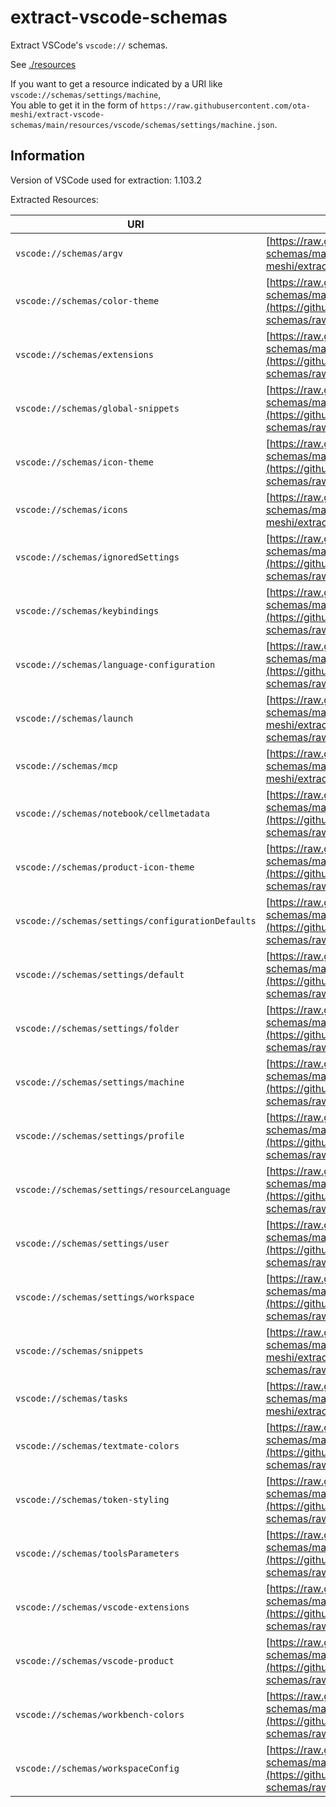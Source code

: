 # extract-vscode-schemas

Extract VSCode's `vscode://` schemas.

See [./resources](https://github.com/ota-meshi/extract-vscode-schemas/tree/main/resources/)

If you want to get a resource indicated by a URI like `vscode://schemas/settings/machine`,  \
You able to get it in the form of `https://raw.githubusercontent.com/ota-meshi/extract-vscode-schemas/main/resources/vscode/schemas/settings/machine.json`.

## Information

<!--EXTRACT-INFO-START-->

Version of VSCode used for extraction: 1.103.2

Extracted Resources:

| URI | GitHub URL |
| --- | ---------- |
| `vscode://schemas/argv` | [https://raw.githubusercontent.com/ota-meshi/extract-vscode-schemas/main/resources/vscode/schemas/argv.json](https://github.com/ota-meshi/extract-vscode-schemas/raw/main/resources/vscode/schemas/argv.json) |
| `vscode://schemas/color-theme` | [https://raw.githubusercontent.com/ota-meshi/extract-vscode-schemas/main/resources/vscode/schemas/color-theme.json](https://github.com/ota-meshi/extract-vscode-schemas/raw/main/resources/vscode/schemas/color-theme.json) |
| `vscode://schemas/extensions` | [https://raw.githubusercontent.com/ota-meshi/extract-vscode-schemas/main/resources/vscode/schemas/extensions.json](https://github.com/ota-meshi/extract-vscode-schemas/raw/main/resources/vscode/schemas/extensions.json) |
| `vscode://schemas/global-snippets` | [https://raw.githubusercontent.com/ota-meshi/extract-vscode-schemas/main/resources/vscode/schemas/global-snippets.json](https://github.com/ota-meshi/extract-vscode-schemas/raw/main/resources/vscode/schemas/global-snippets.json) |
| `vscode://schemas/icon-theme` | [https://raw.githubusercontent.com/ota-meshi/extract-vscode-schemas/main/resources/vscode/schemas/icon-theme.json](https://github.com/ota-meshi/extract-vscode-schemas/raw/main/resources/vscode/schemas/icon-theme.json) |
| `vscode://schemas/icons` | [https://raw.githubusercontent.com/ota-meshi/extract-vscode-schemas/main/resources/vscode/schemas/icons.json](https://github.com/ota-meshi/extract-vscode-schemas/raw/main/resources/vscode/schemas/icons.json) |
| `vscode://schemas/ignoredSettings` | [https://raw.githubusercontent.com/ota-meshi/extract-vscode-schemas/main/resources/vscode/schemas/ignoredSettings.json](https://github.com/ota-meshi/extract-vscode-schemas/raw/main/resources/vscode/schemas/ignoredSettings.json) |
| `vscode://schemas/keybindings` | [https://raw.githubusercontent.com/ota-meshi/extract-vscode-schemas/main/resources/vscode/schemas/keybindings.json](https://github.com/ota-meshi/extract-vscode-schemas/raw/main/resources/vscode/schemas/keybindings.json) |
| `vscode://schemas/language-configuration` | [https://raw.githubusercontent.com/ota-meshi/extract-vscode-schemas/main/resources/vscode/schemas/language-configuration.json](https://github.com/ota-meshi/extract-vscode-schemas/raw/main/resources/vscode/schemas/language-configuration.json) |
| `vscode://schemas/launch` | [https://raw.githubusercontent.com/ota-meshi/extract-vscode-schemas/main/resources/vscode/schemas/launch.json](https://github.com/ota-meshi/extract-vscode-schemas/raw/main/resources/vscode/schemas/launch.json) |
| `vscode://schemas/mcp` | [https://raw.githubusercontent.com/ota-meshi/extract-vscode-schemas/main/resources/vscode/schemas/mcp.json](https://github.com/ota-meshi/extract-vscode-schemas/raw/main/resources/vscode/schemas/mcp.json) |
| `vscode://schemas/notebook/cellmetadata` | [https://raw.githubusercontent.com/ota-meshi/extract-vscode-schemas/main/resources/vscode/schemas/notebook/cellmetadata.json](https://github.com/ota-meshi/extract-vscode-schemas/raw/main/resources/vscode/schemas/notebook/cellmetadata.json) |
| `vscode://schemas/product-icon-theme` | [https://raw.githubusercontent.com/ota-meshi/extract-vscode-schemas/main/resources/vscode/schemas/product-icon-theme.json](https://github.com/ota-meshi/extract-vscode-schemas/raw/main/resources/vscode/schemas/product-icon-theme.json) |
| `vscode://schemas/settings/configurationDefaults` | [https://raw.githubusercontent.com/ota-meshi/extract-vscode-schemas/main/resources/vscode/schemas/settings/configurationDefaults.json](https://github.com/ota-meshi/extract-vscode-schemas/raw/main/resources/vscode/schemas/settings/configurationDefaults.json) |
| `vscode://schemas/settings/default` | [https://raw.githubusercontent.com/ota-meshi/extract-vscode-schemas/main/resources/vscode/schemas/settings/default.json](https://github.com/ota-meshi/extract-vscode-schemas/raw/main/resources/vscode/schemas/settings/default.json) |
| `vscode://schemas/settings/folder` | [https://raw.githubusercontent.com/ota-meshi/extract-vscode-schemas/main/resources/vscode/schemas/settings/folder.json](https://github.com/ota-meshi/extract-vscode-schemas/raw/main/resources/vscode/schemas/settings/folder.json) |
| `vscode://schemas/settings/machine` | [https://raw.githubusercontent.com/ota-meshi/extract-vscode-schemas/main/resources/vscode/schemas/settings/machine.json](https://github.com/ota-meshi/extract-vscode-schemas/raw/main/resources/vscode/schemas/settings/machine.json) |
| `vscode://schemas/settings/profile` | [https://raw.githubusercontent.com/ota-meshi/extract-vscode-schemas/main/resources/vscode/schemas/settings/profile.json](https://github.com/ota-meshi/extract-vscode-schemas/raw/main/resources/vscode/schemas/settings/profile.json) |
| `vscode://schemas/settings/resourceLanguage` | [https://raw.githubusercontent.com/ota-meshi/extract-vscode-schemas/main/resources/vscode/schemas/settings/resourceLanguage.json](https://github.com/ota-meshi/extract-vscode-schemas/raw/main/resources/vscode/schemas/settings/resourceLanguage.json) |
| `vscode://schemas/settings/user` | [https://raw.githubusercontent.com/ota-meshi/extract-vscode-schemas/main/resources/vscode/schemas/settings/user.json](https://github.com/ota-meshi/extract-vscode-schemas/raw/main/resources/vscode/schemas/settings/user.json) |
| `vscode://schemas/settings/workspace` | [https://raw.githubusercontent.com/ota-meshi/extract-vscode-schemas/main/resources/vscode/schemas/settings/workspace.json](https://github.com/ota-meshi/extract-vscode-schemas/raw/main/resources/vscode/schemas/settings/workspace.json) |
| `vscode://schemas/snippets` | [https://raw.githubusercontent.com/ota-meshi/extract-vscode-schemas/main/resources/vscode/schemas/snippets.json](https://github.com/ota-meshi/extract-vscode-schemas/raw/main/resources/vscode/schemas/snippets.json) |
| `vscode://schemas/tasks` | [https://raw.githubusercontent.com/ota-meshi/extract-vscode-schemas/main/resources/vscode/schemas/tasks.json](https://github.com/ota-meshi/extract-vscode-schemas/raw/main/resources/vscode/schemas/tasks.json) |
| `vscode://schemas/textmate-colors` | [https://raw.githubusercontent.com/ota-meshi/extract-vscode-schemas/main/resources/vscode/schemas/textmate-colors.json](https://github.com/ota-meshi/extract-vscode-schemas/raw/main/resources/vscode/schemas/textmate-colors.json) |
| `vscode://schemas/token-styling` | [https://raw.githubusercontent.com/ota-meshi/extract-vscode-schemas/main/resources/vscode/schemas/token-styling.json](https://github.com/ota-meshi/extract-vscode-schemas/raw/main/resources/vscode/schemas/token-styling.json) |
| `vscode://schemas/toolsParameters` | [https://raw.githubusercontent.com/ota-meshi/extract-vscode-schemas/main/resources/vscode/schemas/toolsParameters.json](https://github.com/ota-meshi/extract-vscode-schemas/raw/main/resources/vscode/schemas/toolsParameters.json) |
| `vscode://schemas/vscode-extensions` | [https://raw.githubusercontent.com/ota-meshi/extract-vscode-schemas/main/resources/vscode/schemas/vscode-extensions.json](https://github.com/ota-meshi/extract-vscode-schemas/raw/main/resources/vscode/schemas/vscode-extensions.json) |
| `vscode://schemas/vscode-product` | [https://raw.githubusercontent.com/ota-meshi/extract-vscode-schemas/main/resources/vscode/schemas/vscode-product.json](https://github.com/ota-meshi/extract-vscode-schemas/raw/main/resources/vscode/schemas/vscode-product.json) |
| `vscode://schemas/workbench-colors` | [https://raw.githubusercontent.com/ota-meshi/extract-vscode-schemas/main/resources/vscode/schemas/workbench-colors.json](https://github.com/ota-meshi/extract-vscode-schemas/raw/main/resources/vscode/schemas/workbench-colors.json) |
| `vscode://schemas/workspaceConfig` | [https://raw.githubusercontent.com/ota-meshi/extract-vscode-schemas/main/resources/vscode/schemas/workspaceConfig.json](https://github.com/ota-meshi/extract-vscode-schemas/raw/main/resources/vscode/schemas/workspaceConfig.json) |

<!--EXTRACT-INFO-END-->
